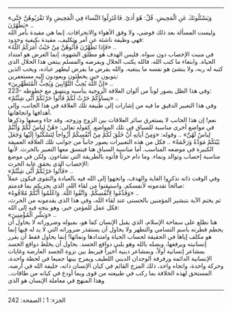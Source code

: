 ------------------------------------------------------------------------

«وَيَسْئَلُونَكَ عَنِ الْمَحِيضِ. قُلْ: هُوَ أَذىً. فَاعْتَزِلُوا النِّساءَ فِي الْمَحِيضِ وَلا تَقْرَبُوهُنَّ
حَتَّى يَطْهُرْنَ» ..  
وليست المسألة بعد ذلك فوضى، ولا وفق الأهواء والانحرافات. إنما هي مقيدة
بأمر الله فهي وظيفة ناشئة عن أمر وتكليف، مقيدة بكيفية وحدود:  
«فَإِذا تَطَهَّرْنَ فَأْتُوهُنَّ مِنْ حَيْثُ أَمَرَكُمُ اللَّهُ» ..  
في منبت الإخصاب دون سواه. فليس الهدف هو مطلق الشهوة، إنما الغرض هو
امتداد الحياة. وابتغاء ما كتب الله. فالله يكتب الحلال ويفرضه والمسلم
يبتغي هذا الحلال الذي كتبه له ربه، ولا ينشئ هو نفسه ما يبتغيه. والله
يفرض ما يفرض ليطهر عباده، ويحب الذين يتوبون حين يخطئون ويعودون إليه
مستغفرين:  
«إِنَّ اللَّهَ يُحِبُّ التَّوَّابِينَ وَيُحِبُّ الْمُتَطَهِّرِينَ» ..  
223- وفي هذا الظل يصور لوناً من ألوان العلاقة الزوجية يناسبه ويتسق مع
خطوطه:  
«نِساؤُكُمْ حَرْثٌ لَكُمْ فَأْتُوا حَرْثَكُمْ أَنَّى شِئْتُمْ» ..  
وفي هذا التعبير الدقيق ما فيه من إشارات إلى طبيعة تلك العلاقة في هذا
الجانب، وإلى أهدافها واتجاهاتها.  
نعم! إن هذا الجانب لا يستغرق سائر العلاقات بين الزوج وزوجه. وقد جاء
وصفها وذكرها في مواضع أخرى مناسبة للسياق في تلك المواضع. كقوله تعالى:
«هُنَّ لِباسٌ لَكُمْ وَأَنْتُمْ لِباسٌ لَهُنَّ» .. وقوله: «وَمِنْ آياتِهِ أَنْ خَلَقَ لَكُمْ مِنْ أَنْفُسِكُمْ
أَزْواجاً لِتَسْكُنُوا إِلَيْها وَجَعَلَ بَيْنَكُمْ مَوَدَّةً وَرَحْمَةً» .. فكل من هذه التعبيرات يصور
جانباً من جوانب تلك العلاقة العميقة الكبيرة في موضعه المناسب. أما مناسبة
السياق هنا فيتسق معها التعبير بالحرث. لأنها مناسبة إخصاب وتوالد ونماء.
وما دام حرثاً فأتوه بالطريقة التي تشاءون. ولكن في موضع الإخصاب الذي يحقق
غاية الحرث:  
«فَأْتُوا حَرْثَكُمْ أَنَّى شِئْتُمْ» ..  
وفي الوقت ذاته تذكروا الغاية والهدف، واتجهوا إلى الله فيه بالعبادة
والتقوى فيكون عملاً صالحاً تقدمونه لأنفسكم. واستيقنوا من لقاء الله، الذي
يجزيكم بما قدمتم:  
«وَقَدِّمُوا لِأَنْفُسِكُمْ. وَاتَّقُوا اللَّهَ. وَاعْلَمُوا أَنَّكُمْ مُلاقُوهُ» ..  
ثم يختم الآية بتبشير المؤمنين بالحسنى عند لقاء الله، وفي هذا الذي
يقدمونه من الحرث، فكل عمل للمؤمن خير، وهو يتجه فيه إلى الله:  
«وَبَشِّرِ الْمُؤْمِنِينَ» ..  
هنا نطلع على سماحة الإسلام، الذي يقبل الإنسان كما هو، بميوله وضروراته لا
يحاول أن يحطم فطرته باسم التسامي والتطهر ولا يحاول أن يستقذر ضروراته
التي لا يد له فيها إنما هو مكلف إياها في الحقيقة لحساب الحياة وامتدادها
ونمائها! إنما يحاول فقط أن يقرر إنسانيته ويرفعها، ويصله بالله وهو يلبي
دوافع الجسد. يحاول أن يخلط دوافع الجسد بمشاعر إنسانية أولاً، وبمشاعر
دينية أخيراً فيربط بين نزوة الجسد العارضة وغايات الإنسانية الدائمة ورفرفة
الوجدان الديني اللطيف ويمزج بينها جميعا في لحظة واحدة، وحركة واحدة،
واتجاه واحد، ذلك المزج القائم في كيان الإنسان ذاته، خليفة الله في أرضه،
المستحق لهذه الخلافة بما ركب في طبيعته من قوى وبما أودع في كيانه من
طاقات.. وهذا المنهج في معاملة الإنسان هو الذي

------------------------------------------------------------------------

الجزء: 1 ¦ الصفحة: 242
